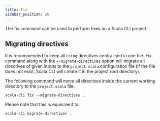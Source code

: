 ```yaml
---
title: Fix
sidebar_position: 20
---
```


The fix command can be used to perform fixes on a Scala CLI project.

## Migrating directives
It is recommended to keep all `using` directives centralised in one file. Fix command along with the `--migrate-directives` option will migrate all directives of given inputs to the `project.scala` configuration file (if the file does not exist, Scala CLI will create it in the project root directory).

The following command will move all directives inside the current working directory to the `project.scala` file:
```
scala-cli fix --migrate-directives .
```

Please note that this is equivalent to:
```bash ignore
scala-cli migrate-directives .
```
